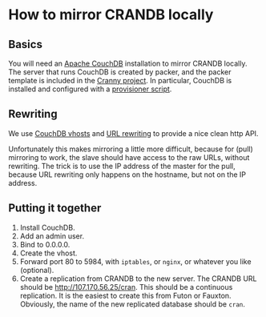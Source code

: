 
# How to mirror CRANDB locally

## Basics

You will need an [Apache CouchDB](http://couchdb.apache.org/) installation
to mirror CRANDB locally. The server that runs CouchDB is created by packer,
and the packer template is included in the
[Cranny project](https://github.com/metacran/cranny). In particular,
CouchDB is installed and configured with a
[provisioner script](https://github.com/metacran/cranny/blob/master/db.rpkg.org/script/couchdb.sh).

## Rewriting

We use [CouchDB vhosts](http://wiki.apache.org/couchdb/Virtual_Hosts) and
[URL rewriting](http://docs.couchdb.org/en/latest/api/ddoc/rewrites.html)
to provide a nice clean http API.

Unfortunately this makes mirroring a little more difficult, because
for (pull) mirroring to work, the slave should have access to the raw
URLs, without rewriting. The trick is to use the IP address of the master
for the pull, because URL rewriting only happens on the hostname,
but not on the IP address.

## Putting it together

1. Install CouchDB.
2. Add an admin user.
3. Bind to 0.0.0.0.
4. Create the vhost.
5. Forward port 80 to 5984, with `iptables`, or `nginx`, or whatever you
   like (optional).
6. Create a replication from CRANDB to the new server. The CRANDB URL
   should be http://107.170.56.25/cran. This should be a continuous
   replication. It is the easiest to create this from Futon or Fauxton.
   Obviously, the name of the new replicated database should be `cran`.

   

